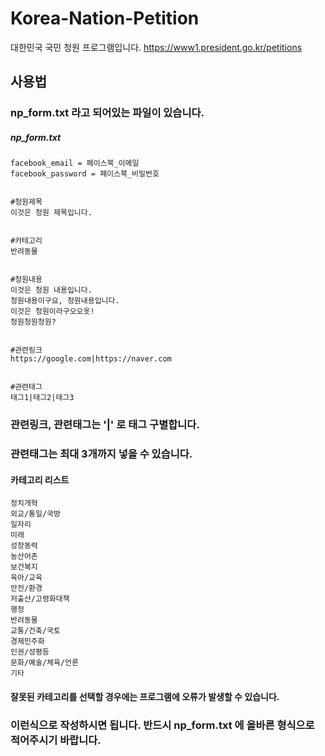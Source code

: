 # Korea-Nation-Petition
대한민국 국민 청원 프로그램입니다. https://www1.president.go.kr/petitions


## 사용법

### np_form.txt 라고 되어있는 파일이 있습니다.


##### np_form.txt
```text
facebook_email = 페이스북_이메일
facebook_password = 페이스북_비밀번호


#청원제목
이것은 청원 제목입니다.


#카테고리
반려동물


#청원내용
이것은 청원 내용입니다.
청원내용이구요, 청원내용입니다.
이것은 청원이라구오오옷!
청원청원청원?


#관련링크
https://google.com|https://naver.com


#관련태그
태그1|태그2|태그3
```

### 관련링크, 관련태그는 '|' 로 태그 구별합니다.


### 관련태그는 최대 3개까지 넣을 수 있습니다.

#### 카테고리 리스트
```text
정치개혁
외교/통일/국방
일자리
미래
성장동력
농산어촌
보건복지
육아/교육
안전/환경
저출산/고령화대책
행정
반려동물
교통/건축/국토
경제민주화
인권/성평등
문화/예술/체육/언론
기타
```

#### 잘못된 카테고리를 선택할 경우에는 프로그램에 오류가 발생할 수 있습니다.

### 이런식으로 작성하시면 됩니다. 반드시 np_form.txt 에 올바른 형식으로 적어주시기 바랍니다.